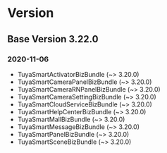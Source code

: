 # Version

## Base Version 3.22.0

### 2020-11-06

- TuyaSmartActivatorBizBundle (~> 3.20.0)
- TuyaSmartCameraPanelBizBundle (~> 3.20.0)
- TuyaSmartCameraRNPanelBizBundle (~> 3.20.0)
- TuyaSmartCameraSettingBizBundle (~> 3.20.0)
- TuyaSmartCloudServiceBizBundle (~> 3.20.0)
- TuyaSmartHelpCenterBizBundle (~> 3.20.0)
- TuyaSmartMallBizBundle (~> 3.20.0)
- TuyaSmartMessageBizBundle (~> 3.20.0)
- TuyaSmartPanelBizBundle (~> 3.20.0)
- TuyaSmartSceneBizBundle (~> 3.20.0)

